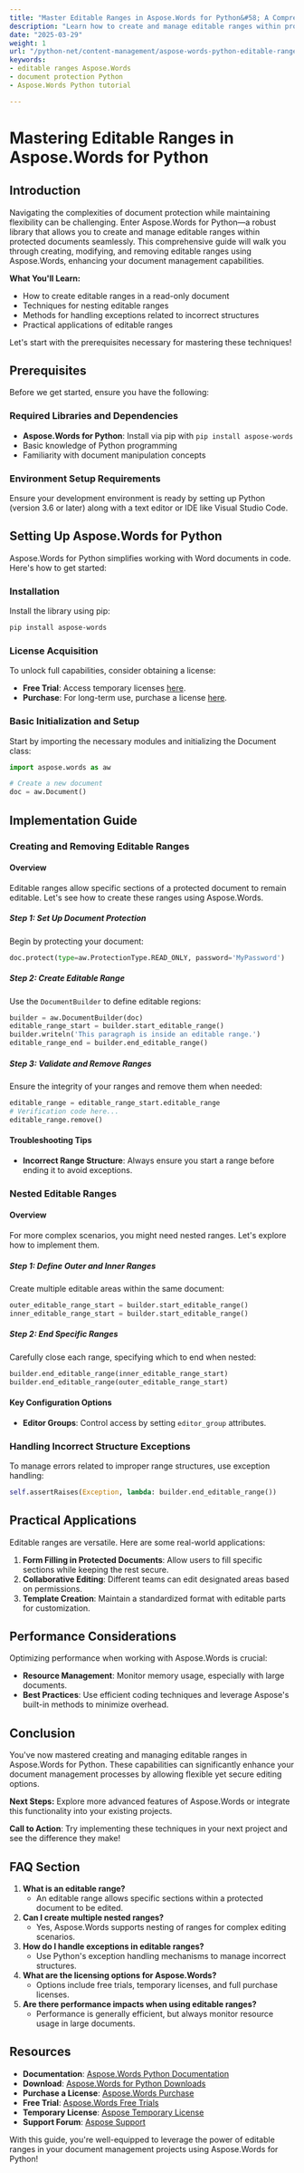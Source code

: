 ```yaml
---
title: "Master Editable Ranges in Aspose.Words for Python&#58; A Comprehensive Guide"
description: "Learn how to create and manage editable ranges within protected documents using Aspose.Words for Python. Enhance your document management capabilities today."
date: "2025-03-29"
weight: 1
url: "/python-net/content-management/aspose-words-python-editable-ranges-guide/"
keywords:
- editable ranges Aspose.Words
- document protection Python
- Aspose.Words Python tutorial

---
```


# Mastering Editable Ranges in Aspose.Words for Python

## Introduction

Navigating the complexities of document protection while maintaining flexibility can be challenging. Enter Aspose.Words for Python—a robust library that allows you to create and manage editable ranges within protected documents seamlessly. This comprehensive guide will walk you through creating, modifying, and removing editable ranges using Aspose.Words, enhancing your document management capabilities.

**What You'll Learn:**
- How to create editable ranges in a read-only document
- Techniques for nesting editable ranges
- Methods for handling exceptions related to incorrect structures
- Practical applications of editable ranges

Let's start with the prerequisites necessary for mastering these techniques!

## Prerequisites

Before we get started, ensure you have the following:

### Required Libraries and Dependencies
- **Aspose.Words for Python**: Install via pip with `pip install aspose-words`
- Basic knowledge of Python programming
- Familiarity with document manipulation concepts

### Environment Setup Requirements
Ensure your development environment is ready by setting up Python (version 3.6 or later) along with a text editor or IDE like Visual Studio Code.

## Setting Up Aspose.Words for Python

Aspose.Words for Python simplifies working with Word documents in code. Here's how to get started:

### Installation
Install the library using pip:
```bash
pip install aspose-words
```

### License Acquisition
To unlock full capabilities, consider obtaining a license:
- **Free Trial**: Access temporary licenses [here](https://purchase.aspose.com/temporary-license/).
- **Purchase**: For long-term use, purchase a license [here](https://purchase.aspose.com/buy).

### Basic Initialization and Setup
Start by importing the necessary modules and initializing the Document class:
```python
import aspose.words as aw

# Create a new document
doc = aw.Document()
```

## Implementation Guide

### Creating and Removing Editable Ranges

#### Overview
Editable ranges allow specific sections of a protected document to remain editable. Let's see how to create these ranges using Aspose.Words.

##### Step 1: Set Up Document Protection
Begin by protecting your document:
```python
doc.protect(type=aw.ProtectionType.READ_ONLY, password='MyPassword')
```

##### Step 2: Create Editable Range
Use the `DocumentBuilder` to define editable regions:
```python
builder = aw.DocumentBuilder(doc)
editable_range_start = builder.start_editable_range()
builder.writeln('This paragraph is inside an editable range.')
editable_range_end = builder.end_editable_range()
```

##### Step 3: Validate and Remove Ranges
Ensure the integrity of your ranges and remove them when needed:
```python
editable_range = editable_range_start.editable_range
# Verification code here...
editable_range.remove()
```

#### Troubleshooting Tips
- **Incorrect Range Structure**: Always ensure you start a range before ending it to avoid exceptions.

### Nested Editable Ranges

#### Overview
For more complex scenarios, you might need nested ranges. Let's explore how to implement them.

##### Step 1: Define Outer and Inner Ranges
Create multiple editable areas within the same document:
```python
outer_editable_range_start = builder.start_editable_range()
inner_editable_range_start = builder.start_editable_range()
```

##### Step 2: End Specific Ranges
Carefully close each range, specifying which to end when nested:
```python
builder.end_editable_range(inner_editable_range_start)
builder.end_editable_range(outer_editable_range_start)
```

#### Key Configuration Options
- **Editor Groups**: Control access by setting `editor_group` attributes.

### Handling Incorrect Structure Exceptions
To manage errors related to improper range structures, use exception handling:
```python
self.assertRaises(Exception, lambda: builder.end_editable_range())
```

## Practical Applications

Editable ranges are versatile. Here are some real-world applications:

1. **Form Filling in Protected Documents**: Allow users to fill specific sections while keeping the rest secure.
2. **Collaborative Editing**: Different teams can edit designated areas based on permissions.
3. **Template Creation**: Maintain a standardized format with editable parts for customization.

## Performance Considerations

Optimizing performance when working with Aspose.Words is crucial:

- **Resource Management**: Monitor memory usage, especially with large documents.
- **Best Practices**: Use efficient coding techniques and leverage Aspose's built-in methods to minimize overhead.

## Conclusion

You've now mastered creating and managing editable ranges in Aspose.Words for Python. These capabilities can significantly enhance your document management processes by allowing flexible yet secure editing options.

**Next Steps:**
Explore more advanced features of Aspose.Words or integrate this functionality into your existing projects.

**Call to Action**: Try implementing these techniques in your next project and see the difference they make!

## FAQ Section

1. **What is an editable range?**
   - An editable range allows specific sections within a protected document to be edited.
2. **Can I create multiple nested ranges?**
   - Yes, Aspose.Words supports nesting of ranges for complex editing scenarios.
3. **How do I handle exceptions in editable ranges?**
   - Use Python's exception handling mechanisms to manage incorrect structures.
4. **What are the licensing options for Aspose.Words?**
   - Options include free trials, temporary licenses, and full purchase licenses.
5. **Are there performance impacts when using editable ranges?**
   - Performance is generally efficient, but always monitor resource usage in large documents.

## Resources

- **Documentation**: [Aspose.Words Python Documentation](https://reference.aspose.com/words/python-net/)
- **Download**: [Aspose.Words for Python Downloads](https://releases.aspose.com/words/python/)
- **Purchase a License**: [Aspose.Words Purchase](https://purchase.aspose.com/buy)
- **Free Trial**: [Aspose.Words Free Trials](https://releases.aspose.com/words/python/)
- **Temporary License**: [Aspose Temporary License](https://purchase.aspose.com/temporary-license/)
- **Support Forum**: [Aspose Support](https://forum.aspose.com/c/words/10)

With this guide, you're well-equipped to leverage the power of editable ranges in your document management projects using Aspose.Words for Python!